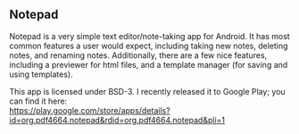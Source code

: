 ## Notepad

Notepad is a very simple text editor/note-taking app for Android. It has most common features a user would expect, including taking new notes, deleting notes, and renaming notes. Additionally, there are a few nice features, including a previewer for html files, and a template manager (for saving and using templates).   

This app is licensed under BSD-3. I recently released it to Google Play; you can find it here:   
https://play.google.com/store/apps/details?id=org.pdf4664.notepad&rdid=org.pdf4664.notepad&pli=1

